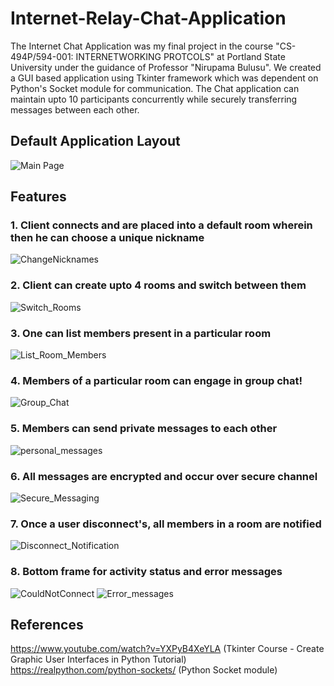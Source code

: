# Internet-Relay-Chat-Application
The Internet Chat Application was my final project in the course "CS-494P/594-001: INTERNETWORKING PROTCOLS" at Portland State University under the guidance of Professor "Nirupama Bulusu". We created a GUI based application using Tkinter framework which was dependent on Python's Socket module for communication. The Chat application can maintain upto 10 participants concurrently while securely transferring messages between each other.

## Default Application Layout 
![Main Page](https://user-images.githubusercontent.com/36131683/119308127-85394e00-bc21-11eb-8f23-26cf5d140eff.png)

## Features

  ### 1. Client connects and are placed into a default room wherein then he can choose a unique nickname
  ![ChangeNicknames](https://user-images.githubusercontent.com/36131683/119308330-c29ddb80-bc21-11eb-8555-2cf070c14f0a.png)

  ### 2. Client can create upto 4 rooms and switch between them
  ![Switch_Rooms](https://user-images.githubusercontent.com/36131683/119308417-df3a1380-bc21-11eb-87ba-cdd505d9be47.png)
  
  ### 3. One can list members present in a particular room 
  ![List_Room_Members](https://user-images.githubusercontent.com/36131683/119308528-0395f000-bc22-11eb-8f18-912d10496297.png)
  
  ### 4. Members of a particular room can engage in group chat!
  ![Group_Chat](https://user-images.githubusercontent.com/36131683/119308472-ef51f300-bc21-11eb-9943-22155e971421.png)
  
  ### 5. Members can send private messages to each other
  ![personal_messages](https://user-images.githubusercontent.com/36131683/119308628-1f00fb00-bc22-11eb-9cd4-aa406de5ccde.png)

  ### 6. All messages are encrypted and occur over secure channel
  ![Secure_Messaging](https://user-images.githubusercontent.com/36131683/119308678-350ebb80-bc22-11eb-93b2-b087fdbd78ea.png)

  ### 7. Once a user disconnect's, all members in a room are notified
  ![Disconnect_Notification](https://user-images.githubusercontent.com/36131683/119308732-45bf3180-bc22-11eb-9501-e596e565fc39.png)

  ### 8. Bottom frame for activity status and error messages
  ![CouldNotConnect](https://user-images.githubusercontent.com/36131683/119308805-58d20180-bc22-11eb-8a1e-edd35007bd29.png)
  ![Error_messages](https://user-images.githubusercontent.com/36131683/119308810-5b345b80-bc22-11eb-9493-a10ba84a88ea.png)
  
 ## References 
 https://www.youtube.com/watch?v=YXPyB4XeYLA (Tkinter Course - Create Graphic User Interfaces in Python Tutorial)  
 https://realpython.com/python-sockets/ (Python Socket module)


  
  
